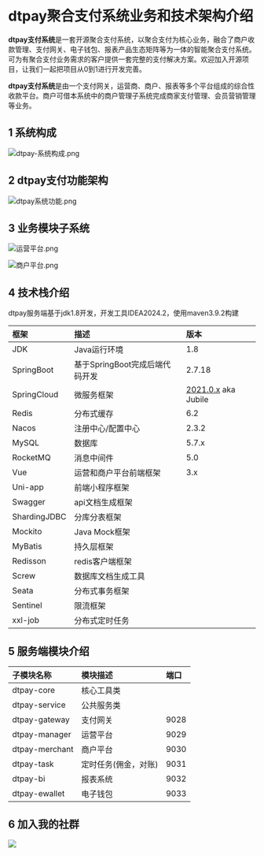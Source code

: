 # dtpay聚合支付系统业务和技术架构介绍

**dtpay支付系统**是一套开源聚合支付系统，以聚合支付为核心业务，融合了商户收款管理、支付网关、电子钱包、报表产品生态矩阵等为一体的智能聚合支付系统。 可为有聚合支付业务需求的客户提供一套完整的支付解决方案。欢迎加入开源项目，让我们一起把项目从0到1进行开发完善。

**dtpay支付系统**是由一个支付网关，运营商、商户、报表等多个平台组成的综合性收款平台。商户可借本系统中的商户管理子系统完成商家支付管理、会员营销管理等业务。

## 1 系统构成

![dtpay-系统构成.png](https://note.youdao.com/yws/api/personal/file/WEB6398d12221dbca6c368fab77ac53accd?method=download&shareKey=02a0602e7427a3f151a1a9e2a3da0743)

## 2 dtpay支付功能架构

![dtpay系统功能.png](https://gitee.com/itbeien/base/raw/master/images/dtpay业务和技术架构-知识星球.png)

## 3 业务模块子系统

![运营平台.png](https://gitee.com/itbeien/base/raw/master/images/dtpay运营管理平台功能模块-知识星球.png)

![商户平台.png](https://note.youdao.com/yws/api/personal/file/WEBe6d4288f2adf5f502cd76376b6135ac2?method=download&shareKey=83af62fe19a8bb8076646fcf5ca91c40)

## 4 技术栈介绍

dtpay服务端基于jdk1.8开发，开发工具IDEA2024.2，使用maven3.9.2构建

| 框架         | 描述                           | 版本                                                         |
| :----------- | :----------------------------- | :----------------------------------------------------------- |
| JDK          | Java运行环境                   | 1.8                                                          |
| SpringBoot   | 基于SpringBoot完成后端代码开发 | 2.7.18                                                       |
| SpringCloud  | 微服务框架                     | [2021.0.x](https://github.com/spring-cloud/spring-cloud-release/wiki/Spring-Cloud-2021.0-Release-Notes) aka Jubile |
| Redis        | 分布式缓存                     | 6.2                                                          |
| Nacos        | 注册中心/配置中心              | 2.3.2                                                        |
| MySQL        | 数据库                         | 5.7.x                                                        |
| RocketMQ     | 消息中间件                     | 5.0                                                          |
| Vue          | 运营和商户平台前端框架         | 3.x                                                          |
| Uni-app      | 前端小程序框架                 |                                                              |
| Swagger      | api文档生成框架                |                                                              |
| ShardingJDBC | 分库分表框架                   |                                                              |
| Mockito      | Java Mock框架                  |                                                              |
| MyBatis      | 持久层框架                     |                                                              |
| Redisson     | redis客户端框架                |                                                              |
| Screw        | 数据库文档生成工具             |                                                              |
| Seata        | 分布式事务框架                 |                                                              |
| Sentinel     | 限流框架                       |                                                              |
| xxl-job      | 分布式定时任务                 |                                                              |

## 5 服务端模块介绍

| 子模块名称     | 模块描述             | 端口 |
| :------------- | :------------------- | :--- |
| dtpay-core     | 核心工具类           |      |
| dtpay-service  | 公共服务类           |      |
| dtpay-gateway  | 支付网关             | 9028 |
| dtpay-manager  | 运营平台             | 9029 |
| dtpay-merchant | 商户平台             | 9030 |
| dtpay-task     | 定时任务(佣金，对账) | 9031 |
| dtpay-bi       | 报表系统             | 9032 |
| dtpay-ewallet  | 电子钱包             | 9033 |

## 6 加入我的社群

![](https://gitee.com/starqidian/images/raw/master/javabase/%E8%B4%9D%E6%81%A9%E8%81%8A%E6%9E%B6%E6%9E%84-%E7%9F%A5%E8%AF%86%E6%98%9F%E7%90%83-%E8%81%9A%E5%90%88%E6%94%AF%E4%BB%98%E7%9F%A5%E8%AF%86%E6%98%9F%E7%90%83_01.png)